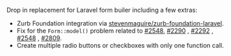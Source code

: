 Drop in replacement for Laravel form builer including a few extras:

- Zurb Foundation integration via [stevenmaguire/zurb-foundation-laravel](https://github.com/stevenmaguire/zurb-foundation-laravel).
- Fix for the `Form::model()` problem related to [#2548](https://github.com/laravel/framework/issues/2548), [#2290](https://github.com/laravel/framework/issues/2290) , [#2292](https://github.com/laravel/framework/pull/2292) , [#2548](https://github.com/laravel/framework/issues/2548) , [#2809](https://github.com/laravel/framework/pull/2809).
- Create multiple radio buttons or checkboxes with only one function call.
